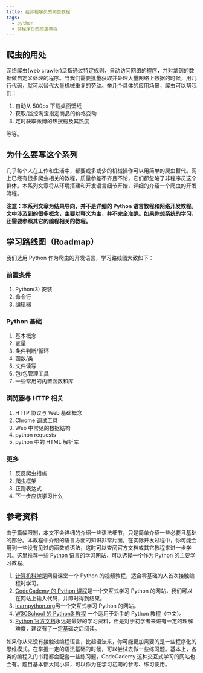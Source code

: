 ```yaml
---
title: 给非程序员的爬虫教程
tags:
  - python
  - 非程序员的爬虫教程
---
```

## 爬虫的用处
网络爬虫(web crawler)泛指通过特定规则，自动访问网络的程序，并对拿到的数据做自定义处理的程序。当我们需要批量获取并处理大量网络上数据的时候，用几行代码，就可以替代大量机械重复的劳动。举几个具体的应用场景，爬虫可以帮我们：

1. 自动从 500px 下载桌面壁纸
2. 获取/监控淘宝指定商品的价格变动
3. 定时获取微博的热搜榜及其热度

等等。

## 为什么要写这个系列
几乎每个人在工作和生活中，都要或多或少的机械操作可以用简单的爬虫替代。网上已经有很多爬虫相关的教程，质量参差不齐且不论，它们都忽略了非程序员这个群体。本系列文章将从环境搭建和开发语言细节开始，详细的介绍一个爬虫的开发流程。

**注意：本系列文章为结果导向，并不是详细的 Python 语言教程和网络开发教程。文中涉及到的很多概念，主要以释义为主，并不完全准确。如果你想系统的学习，还需要参照其它的编程相关的教程。**

## 学习路线图（Roadmap）
我们选用 Python 作为爬虫的开发语言，学习路线图大致如下：

### 前置条件
1. Python(3) 安装
2. 命令行
3. 编辑器

### Python 基础
1. 基本概念
2. 变量
3. 条件判断/循环
4. 函数/类
5. 文件读写
6. 包/包管理工具
7. 一些常用的内置函数和库

### 浏览器与 HTTP 相关
1. HTTP 协议与 Web 基础概念
2. Chrome 调试工具
3. Web 中常见的数据结构
4. python requests
5. python 中的 HTML 解析库

### 更多
1. 反反爬虫措施
2. 爬虫框架
3. 正则表达式
4. 下一步应该学习什么

## 参考资料
由于篇幅限制，本文不会详细的介绍一些语法细节，只是简单介绍一些必要且基础的部分。本教程中介绍的语言方面的知识非常片面，在实际开发过程中，你可能会用到一些没有见过的函数或语法，这时可以查阅官方文档或其它教程来进一步学习。这里推荐一些 Python 语言的学习网站，可以选择一个作为 Python 的主要学习教程。
1. [计算机科学](http://open.163.com/special/Khan/computer.html)是网易课堂一个 Python 的视频教程，适合零基础的人首次接触编程时学习。
2. [CodeCademy 的 Python 课程](https://www.codecademy.com/zh/learn/learn-python)是一个交互式学习 Python 的网站，我们可以在网站上输入代码，并即时得到结果。
3. [learnpython.org](http://www.learnpython.org/)另一个交互式学习 Python 的网站。
4. [W3CSchool 的 Python3 教程](https://www.w3cschool.cn/python3/) 一个适用于新手的 Python 教程（中文）。
5. [Python 官方文档](https://docs.python.org/3/)永远是最好的学习资料，但是对于初学者来讲有一定的理解难度，建议有了一定基础之后阅读。

如果你从来没有接触过编程语言，比起语法来，你可能更加需要的是一些程序化的思维模式。在掌握一定的语法基础的时候，可以尝试去做一些练习题。基本上，各类的编程入门书籍都会配套一些练习题，CodeCademy 这种交互式学习的网站也会有。题目基本都大同小异，可以作为在学习初期的参考、练习使用。
